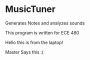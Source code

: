 # MusicTuner
Generates Notes and analyzes sounds

This program is written for ECE 480

Hello this is from the laptop!

Master Says this :(